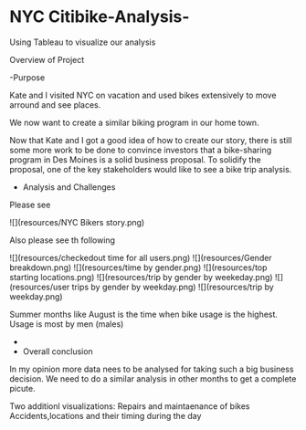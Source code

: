 # NYC Citibike-Analysis-
Using Tableau to visualize our analysis

Overview of Project

-Purpose


Kate and I visited NYC on vacation and used bikes extensively to move arround and see places.

We now want to create a similar biking program in our home town.

Now that Kate and I got a good idea of how to create our story, there is still some more work to be done to convince investors
that a bike-sharing program in Des Moines is a solid business proposal. To solidify the proposal, one of the key stakeholders
 would like to see a bike trip analysis.


- Analysis and Challenges

Please see

![](resources/NYC Bikers story.png)

Also please see th following



![](resources/checkedout time for all users.png)
![](resources/Gender breakdown.png)
![](resources/time by gender.png)
![](resources/top starting locations.png)
![](resources/trip by gender by weekeday.png)
![](resources/user trips by gender by weekday.png)
![](resources/trip by weekday.png)



Summer months like August is the time when bike usage is the highest. Usage is most by men (males) 


-
- Overall conclusion

In my opinion more data nees to be analysed for taking such a big business decision. We need to do a similar analysis in other months to get a complete picute.

Two additionl visualizations:
Repairs and maintaenance of bikes
Accidents,locations and their timing during the day
 





